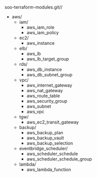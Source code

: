 
soo-terraform-modules.git//
- aws/
  - iam/
    - aws_iam_role
    - aws_iam_policy
  - ec2/
    - aws_instance
  - elb/
    - aws_lb
    - aws_lb_target_group
  - rds/
    - aws_db_instance
    - aws_db_subnet_group
  - vpc/
    - aws_internet_gateway
    - aws_nat_gateway
    - aws_route_table
    - aws_security_group
    - aws_subnet
    - aws_vpc
  - tgw/
    - aws_ec2_transit_gateway
  - backup/
    - aws_backup_plan
    - aws_backup_vault
    - aws_backup_selection
  - eventbridge_scheduler/
    - aws_scheduler_schedule
    - aws_scheduler_schedule_group
  - lambda/
    - aws_lambda_function









